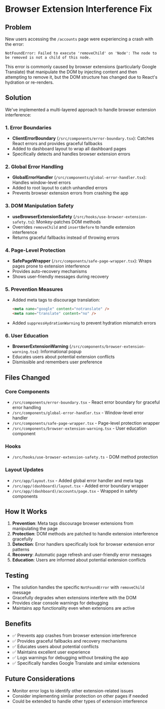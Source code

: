 # Browser Extension Interference Fix

## Problem
New users accessing the `/accounts` page were experiencing a crash with the error:
```
NotFoundError: Failed to execute 'removeChild' on 'Node': The node to be removed is not a child of this node.
```

This error is commonly caused by browser extensions (particularly Google Translate) that manipulate the DOM by injecting content and then attempting to remove it, but the DOM structure has changed due to React's hydration or re-renders.

## Solution
We've implemented a multi-layered approach to handle browser extension interference:

### 1. Error Boundaries
- **ClientErrorBoundary** (`/src/components/error-boundary.tsx`): Catches React errors and provides graceful fallbacks
- Added to dashboard layout to wrap all dashboard pages
- Specifically detects and handles browser extension errors

### 2. Global Error Handling
- **GlobalErrorHandler** (`/src/components/global-error-handler.tsx`): Handles window-level errors
- Added to root layout to catch unhandled errors
- Prevents browser extension errors from crashing the app

### 3. DOM Manipulation Safety
- **useBrowserExtensionSafety** (`/src/hooks/use-browser-extension-safety.ts`): Monkey-patches DOM methods
- Overrides `removeChild` and `insertBefore` to handle extension interference
- Returns graceful fallbacks instead of throwing errors

### 4. Page-Level Protection
- **SafePageWrapper** (`/src/components/safe-page-wrapper.tsx`): Wraps pages prone to extension interference
- Provides auto-recovery mechanisms
- Shows user-friendly messages during recovery

### 5. Prevention Measures
- Added meta tags to discourage translation:
  ```html
  <meta name="google" content="notranslate" />
  <meta name="translate" content="no" />
  ```
- Added `suppressHydrationWarning` to prevent hydration mismatch errors

### 6. User Education
- **BrowserExtensionWarning** (`/src/components/browser-extension-warning.tsx`): Informational popup
- Educates users about potential extension conflicts
- Dismissible and remembers user preference

## Files Changed

### Core Components
- `/src/components/error-boundary.tsx` - React error boundary for graceful error handling
- `/src/components/global-error-handler.tsx` - Window-level error handler
- `/src/components/safe-page-wrapper.tsx` - Page-level protection wrapper
- `/src/components/browser-extension-warning.tsx` - User education component

### Hooks
- `/src/hooks/use-browser-extension-safety.ts` - DOM method protection

### Layout Updates
- `/src/app/layout.tsx` - Added global error handler and meta tags
- `/src/app/(dashboard)/layout.tsx` - Added error boundary wrapper
- `/src/app/(dashboard)/accounts/page.tsx` - Wrapped in safety components

## How It Works

1. **Prevention**: Meta tags discourage browser extensions from manipulating the page
2. **Protection**: DOM methods are patched to handle extension interference gracefully
3. **Detection**: Error handlers specifically look for browser extension error patterns
4. **Recovery**: Automatic page refresh and user-friendly error messages
5. **Education**: Users are informed about potential extension conflicts

## Testing
- The solution handles the specific `NotFoundError` with `removeChild` message
- Gracefully degrades when extensions interfere with the DOM
- Provides clear console warnings for debugging
- Maintains app functionality even when extensions are active

## Benefits
- ✅ Prevents app crashes from browser extension interference
- ✅ Provides graceful fallbacks and recovery mechanisms
- ✅ Educates users about potential conflicts
- ✅ Maintains excellent user experience
- ✅ Logs warnings for debugging without breaking the app
- ✅ Specifically handles Google Translate and similar extensions

## Future Considerations
- Monitor error logs to identify other extension-related issues
- Consider implementing similar protection on other pages if needed
- Could be extended to handle other types of extension interference
